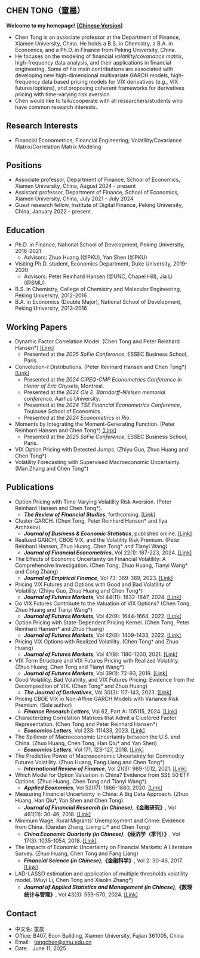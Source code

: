 ## CHEN TONG（童晨）

**Welcome to my homepage! [[Chinese Version]](https://faculty.xmu.edu.cn/tongchen/zh_CN)**
- Chen Tong is an associate professor at the Department of Finance, Xiamen University, China. He holds a B.S. in Chemistry, a B.A. in Economics, and a Ph.D. in Finance from Peking University, China.
- He focuses on the modeling of financial <em>volatility/covariance matrix</em>, high-frequency data analysis, and their applications in financial engineering. Some of his main contributions are associated with developing new high-dimensional multivariate GARCH models, high-frequency data based pricing models for VIX derivatives (e.g., VIX futures/options), and proposing coherent frameworks for derivatives pricing with time-varying risk aversion.
- Chen would like to talk/cooperate with all researchers/students who have common research interests.

## Research Interests
-  Financial Econometrics; Financial Engineering; Volatility/Covariance Matrix/Correlation Matrix Modeling

## Positions
- Associate professor, Department of Finance, School of Economics, Xiamen University, China, August 2024 - present
- Assistant professor, Department of Finance, School of Economics, Xiamen University, China, July 2021 - July 2024
- Guest research fellow, Institute of Digital Finance, Peking University, China, January 2022 - present

## Education
- Ph.D. in Finance, National School of Development, Peking University, 2016-2021
  - Advisors: Zhuo Huang (@PKU), Yan Shen (@PKU)
- Visiting Ph.D. student, Economics Department, Duke University, 2019-2020
  - Advisors: Peter Reinhard Hansen (@UNC, Chapel Hill), Jia Li (@SMU)
- B.S. in Chemistry, College of Chemistry and Molecular Engineering, Peking University, 2012-2016
- B.A. in Economics (Double Major), National School of Development, Peking University, 2013-2016

## Working Papers
- Dynamic Factor Correlation Model. (Chen Tong and Peter Reinhard Hansen*) [[Link]](https://arxiv.org/abs/2503.01080)
  - Presented at the <em>2025 SoFie Conference</em>, ESSEC Business School, Paris.
- Convolution-<em>t</em> Distributions. (Peter Reinhard Hansen and Chen Tong*) [[Link]](https://arxiv.org/abs/2404.00864)
  - Presented at the <em>2024 CIREQ-CMP Econometrics Conference in Honor of Eric Ghysels</em>, Montreal.
  - Presented at the <em>2024 Ole E. Barndorff-Nielsen memorial conference</em>, Aarhus University.
  - Presented at the <em>2024 TSE Financial Econometrics Conference</em>, Toulouse School of Economics.
  - Presented at the <em>2024 Econometrics in Rio</em>.
- Moments by Integrating the Moment-Generating Function. (Peter Reinhard Hansen and Chen Tong*) [[Link]](https://arxiv.org/abs/2410.23587)
  - Presented at the <em>2025 SoFie Conference</em>, ESSEC Business School, Paris.
- VIX Option Pricing with Detected Jumps. (Zhiyu Guo, Zhuo Huang and Chen Tong*)
- Volatility Forecasting with Supervised Macroeconomic Uncertainty. (Man Zhang and Chen Tong*)

## Publications
- Option Pricing with Time-Varying Volatility Risk Aversion. (Peter Reinhard Hansen and Chen Tong*). 
  - <em><strong>The Review of Financial Studies</strong></em>, forthcoming.  [[Link]](https://arxiv.org/abs/2204.06943)
- Cluster GARCH. (Chen Tong, Peter Reinhard Hansen* and Ilya Archakov).
  - <em><strong>Journal of Business & Economic Statistics</strong></em>, published online. [[Link]](https://doi.org/10.1080/07350015.2025.2510325)
- Realized GARCH, CBOE VIX, and the Volatility Risk Premium. (Peter Reinhard Hansen, Zhuo Huang, Chen Tong* and Tianyi Wang)
  - <em><strong>Journal of Financial Econometrics</strong></em>, Vol 22(1): 187-223, 2024. [[Link]](https://doi.org/10.1093/jjfinec/nbac033)
- The Effects of Economic Uncertainty on Financial Volatility: A Comprehensive Investigation. (Chen Tong, Zhuo Huang, Tianyi Wang* and Cong Zhang)
  - <em><strong>Journal of Empirical Finance</strong></em>, Vol 73: 369-389, 2023. [[Link]](https://doi.org/10.1016/j.jempfin.2023.08.004)
- Pricing VIX Futures and Options with Good and Bad Volatility of Volatility. (Zhiyu Guo, Zhuo Huang and Chen Tong*)
  - <em><strong>Journal of Futures Markets</strong></em>, Vol 44(11): 1832-1847, 2024.  [[Link]](https://doi.org/10.1002/fut.22545)
- Do VIX Futures Contribute to the Valuation of VIX Options? (Chen Tong, Zhuo Huang and Tianyi Wang*)
  - <em><strong>Journal of Futures Markets</strong></em>, Vol 42(9): 1644-1664, 2022. [[Link]](http://doi.org/10.1002/fut.22278)
- Option Pricing with State-Dependent Pricing Kernel. (Chen Tong, Peter Reinhard Hansen* and Zhuo Huang) 
  - <em><strong>Journal of Futures Markets</strong></em>, Vol 42(8): 1409-1433, 2022. [[Link]](http://doi.org/10.1002/fut.22338)
- Pricing VIX Options with Realized Volatility. (Chen Tong* and Zhuo Huang) 
  - <em><strong>Journal of Futures Markets</strong></em>, Vol 41(8): 1180-1200, 2021. [[Link]](http://doi.org/10.1002/fut.22201)
- VIX Term Structure and VIX Futures Pricing with Realized Volatility. (Zhuo Huang, Chen Tong and Tianyi Wang*) 
  - <em><strong>Journal of Futures  Markets</strong></em>, Vol 39(1): 72-93, 2019. [[Link]](http://doi.org/10.1002/fut.21955)
- Good Volatility, Bad Volatility, and VIX Futures Pricing: Evidence from the Decomposition of VIX. (Chen Tong* and Zhuo Huang) 
  - <em><strong>The Journal of Derivatives</strong></em>, Vol 30(3): 117-143, 2023. [[Link]](https://doi.org/10.3905/jod.2022.1.174)
- Pricing CBOE VIX in Non-Affine GARCH Models with Variance Risk Premium. (Sole author)
  - <em><strong>Finance Research Letters</strong></em>, Vol 62, Part A: 105115, 2024. [[Link]](https://doi.org/10.1016/j.frl.2024.105115)
- Characterizing Correlation Matrices that Admit a Clustered Factor Representation. (Chen Tong and Peter Reinhard Hansen*)  
  - <em><strong>Economics Letters</strong></em>, Vol 233: 111433, 2023. [[Link]](https://doi.org/10.1016/j.econlet.2023.111433)
- The Spillover of Macroeconomic Uncertainty between the U.S. and China. (Zhuo Huang, Chen Tong, Han Qiu* and Yan Shen)
  - <em><strong>Economics Letters</strong></em>, Vol 171, 123-127, 2018. [[Link]](http://doi.org/10.1016/j.econlet.2018.07.018)
- The Predictive Power of Macroeconomic Uncertainty for Commodity Futures Volatility. (Zhuo Huang, Fang Liang and Chen Tong*)
  - <em><strong>International Review of Finance</strong></em>, Vol 21(3): 989-1012, 2021. [[Link]](http://doi.org/10.1111/irfi.12310)
- Which Model for Option Valuation in China? Evidence from SSE 50 ETF Options. (Zhuo Huang, Chen Tong and Tianyi Wang*)
  - <em><strong>Applied Economics</strong></em>, Vol 52(17): 1866-1880, 2020. [[Link]](http://doi.org/10.1080/00036846.2019.1679348)
- Measuring Financial Uncertainty in China: A Big Data Approach. (Zhuo Huang, Han Qiu*, Yan Shen and Chen Tong)
  - <em><strong>Journal of Financial Research (in Chinese)</strong></em>,<strong>《金融研究》</strong>, Vol 461(11): 30-46, 2018. [[Link]](http://www.jryj.org.cn/CN/Y2018/V461/I11/30)
- Minimum Wage, Rural Migrants&rsquo; Unemployment and Crime: Evidence from China. (Dandan Zhang, Lixing Li* and Chen Tong)
  - <em><strong>China Economic Quarterly (in Chinese)</strong></em>,<strong>《经济学（季刊）》</strong>, Vol 17(3): 1035-1054, 2018. [[Link]](http://ccj.pku.edu.cn/jjx/CN/10.13821/j.cnki.ceq.2018.02.08)
- The Impacts of Economic Uncertainty on Financial Markets: A Literature Survey. (Zhuo Huang, Chen Tong and Fang Liang) 
  - <em><strong>Financial Science (in Chinese)</strong></em>,<strong>《金融科学》</strong>, Vol 2: 30-46, 2017. [[Link]](https://jrkx.chinajournal.net.cn/WKH/WebPublication/paperDigest.aspx?paperID=61f0916e-1a3f-4029-a4e2-0e8e53669a88)
- LAD-LASSO estimation and application of multiple thresholds volatility model. (Muyi Li, Chen Tong and Xiaolin Zhang*)
  - <em><strong>Journal of Applied Statistics and Management (in Chinese)</strong></em>,<strong>《数理统计与管理》</strong>, Vol 43(3): 559-570, 2024. [[Link]](http://sltj.chinajournal.net.cn/WKB2/WebPublication/paperDigest.aspx?paperID=8893ec39-e126-4433-ad26-4d6f37fa16ab)

## Contact
- 中文名: 童晨 <br />
- Office: B407, Econ Building, Xiamen University, Fujian 361005, China <br />
- Email: &nbsp; tongchen@xmu.edu.cn <br />
- Date: &nbsp; June 11, 2025
